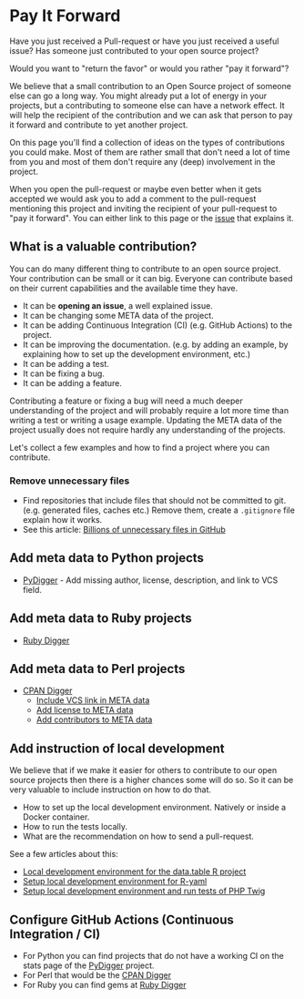# Pay It Forward

Have you just received a Pull-request or have you just received a useful issue? Has someone just contributed to your open source project?

Would you want to "return the favor" or would you rather "pay it forward"?

We believe that a small contribution to an Open Source project of someone else can go a long way. You might already put a lot of energy in your projects,
but a contributing to someone else can have a network effect. It will help the recipient of the contribution and we can ask that person to pay it forward
and contribute to yet another project.

On this page you'll find a collection of ideas on the types of contributions you could make. Most of them are rather small that don't need a lot of time from you
and most of them don't require any (deep) involvement in the project.

When you open the pull-request or maybe even better when it gets accepted we would ask you to add a comment to the pull-request mentioning this project
and inviting the recipient of your pull-request to "pay it forward". You can either link to this page or the [issue](https://github.com/OSDC-Code-Maven/OSDC-Code-Maven.github.io/issues/5)
that explains it.

## What is a valuable contribution?

You can do many different thing to contribute to an open source project. Your contribution can be small or it can big. Everyone can contribute based on their current capabilities and the available time they have.
* It can be **opening an issue**, a well explained issue.
* It can be changing some META data of the project.
* It can be adding Continuous Integration (CI) (e.g. GitHub Actions) to the project.
* It can be improving the documentation. (e.g. by adding an example, by explaining how to set up the development environment, etc.)
* It can be adding a test.
* It can be fixing a bug.
* It can be adding a feature.

Contributing a feature or fixing a bug will need a much deeper understanding of the project and will probably require a lot more time than writing a test or writing a usage example. Updating the META data of the project usually does not require hardly any understanding of the projects.

Let's collect a few examples and how to find a project where you can contribute.

### Remove unnecessary files

* Find repositories that include files that should not be committed to git. (e.g. generated files, caches etc.) Remove them, create a `.gitignore` file explain how it works.
* See this article: [Billions of unnecessary files in GitHub](https://dev.to/szabgab/billions-of-unnecessary-files-in-github-i85)


## Add meta data to Python projects

* [PyDigger](https://pydigger.com/) - Add missing author, license, description, and link to VCS field.

## Add meta data to Ruby projects

* [Ruby Digger](https://ruby-digger.code-maven.com/)

## Add meta data to Perl projects

* [CPAN Digger](https://cpan-digger.perlmaven.com/)
    * [Include VCS link in META data](https://perlmaven.com/how-to-add-link-to-version-control-system-of-a-cpan-distributions)
    * [Add license to META data](https://perlmaven.com/how-to-add-the-license-field-to-meta-files-on-cpan)
    * [Add contributors to META data](https://perlmaven.com/how-to-add-list-of-contributors-to-the-cpan-meta-files)

## Add instruction of local development

We believe that if we make it easier for others to contribute to our open source projects then there is a higher chances some will do so.
So it can be very valuable to include instruction on how to do that.

* How to set up the local development environment. Natively or inside a Docker container.
* How to run the tests locally.
* What are the recommendation on how to send a pull-request.

See a few articles about this:

* [Local development environment for the data.table R project](https://dev.to/szabgab/local-development-environment-for-the-datatable-r-project-5fhb)
* [Setup local development environment for R-yaml](https://dev.to/szabgab/setup-local-development-environment-for-r-yaml-5ejc)
* [Setup local development environment and run tests of PHP Twig](https://dev.to/szabgab/setup-local-development-environment-and-run-tests-of-php-twig-34d3)

## Configure GitHub Actions (Continuous Integration / CI)

* For Python you can find projects that do not have a working CI on the stats page of the [PyDigger](https://pydigger.com/) project.
* For Perl that would be the [CPAN Digger](https://cpan-digger.perlmaven.com/)
* For Ruby you can find gems at [Ruby Digger](https://ruby-digger.code-maven.com/)
